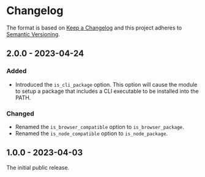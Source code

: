 # Changelog

The format is based on [Keep a Changelog](http://keepachangelog.com/) and this project adheres to [Semantic Versioning](https://semver.org/spec/v2.0.0.html).

## 2.0.0 - 2023-04-24

### Added

- Introduced the `is_cli_package` option. This option will cause the module to setup a package that includes a CLI executable to be installed into the PATH.

### Changed

- Renamed the `is_browser_compatible` option to `is_browser_package`.
- Renamed the `is_node_compatible` option to `is_node_package`.

## 1.0.0 - 2023-04-03

The initial public release.
